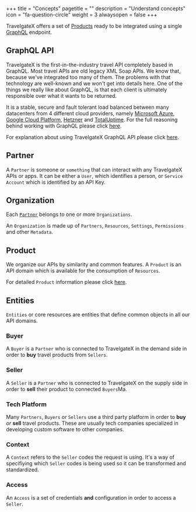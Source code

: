 +++
title = "Concepts"
pagetitle = ""
description = "Understand concepts"
icon = "fa-question-circle" 
weight = 3
alwaysopen = false
+++

TravelgateX offers a set of [Products](/products) ready to be integrated using a single [GraphQL](/graphql-api/) endpoint.

## GraphQL API
TravelgateX is the first-in-the-industry travel API completely based in GraphQL. Most travel APIs are old legacy XML Soap APIs. We know that, because we've integrated too many of them. The problems with that technology are well-known and we won't get into details here. One of the things we really like about GraphQL, is that each client is ultimately responsible over what it wants to be returned. 

It is a stable, secure and fault tolerant load balanced between many datacenters from 4 different cloud providers, namely [Microsoft Azure](https://azure.microsoft.com/), [Google Cloud Platform](https://cloud.google.com/), [Hetzner](https://www.hetzner.de/) and [TotalUptime](http://totaluptime.com/).
For the full reasoning behind working with GraphQL please click [here](/learning-graphql/overview/#graphql-at-travelgatex).

For explanation about using TravelgateX GraphQL API please click [here](/getting-started/api/).

## Partner

A `Partner` is someone or `something` that can interact with any TravelgateX APIs or apps. It can be either a `User`, which identifies a person, or `Service Account` which is identified by an API Key.

## Organization

Each [`Partner`](#Partner) belongs to one or more `Organizations`. 

An `Organization` is made up of `Partners`, `Resources`, `Settings`, `Permissions` and other `Metadata`.

## Product
We organize our APIs by similarity and common features. A `Product` is an API domain which is available for the consumption of `Resources`. 

For detailed `Product` information please click [here](/products).

## Entities
`Entities` or core resources are entities that define common objects in all our API domains.

### Buyer
  
A `Buyer` is a `Partner` who is connected to TravelgateX in the demand side in order to **buy** travel products from `Sellers`.

### Seller
  
A `Seller` is a `Partner` who is connected to TravelgateX on the supply side in order to **sell** their product to connected `Buyers`Ma.

### Tech Platform
  
Many `Partners`, `Buyers` _or_ `Sellers` use a third party platform in order to **buy** _or_ **sell** travel products. These are usually tech companies specialized in developing custom software to other companies.

### Context
  
A `Context` refers to the `Seller` codes the request is using. It's a way of specifiying which `Seller` codes is being used so it can be transformed and standardized.

### Access

An `Access` is a set of credentials **and** configuration in order to access a `Seller`.












